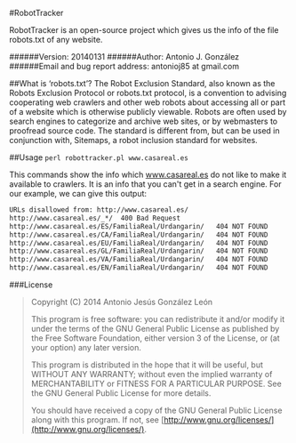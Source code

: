 #RobotTracker

RobotTracker is an open-source project which gives us the info of the file robots.txt of any website.

######Version:
20140131
######Author:
Antonio J. González
######Email and bug report address:
antonioj85 at gmail.com

##What is ‘robots.txt’?
The Robot Exclusion Standard, also known as the Robots Exclusion Protocol or robots.txt protocol, is a convention to advising cooperating web crawlers and other web robots about accessing all or part of a website which is otherwise publicly viewable. Robots are often used by search engines to categorize and archive web sites, or by webmasters to proofread source code. The standard is different from, but can be used in conjunction with, Sitemaps, a robot inclusion standard for websites.

##Usage
`perl robottracker.pl www.casareal.es`

This commands show the info which www.casareal.es do not like to make it available to crawlers. It is an info that you can't get in a search engine. For our example, we can give this output:

```sh
URLs disallowed from: http://www.casareal.es/
http://www.casareal.es/_*/	400 Bad Request
http://www.casareal.es/ES/FamiliaReal/Urdangarin/	404 NOT FOUND
http://www.casareal.es/CA/FamiliaReal/Urdangarin/	404 NOT FOUND
http://www.casareal.es/EU/FamiliaReal/Urdangarin/	404 NOT FOUND
http://www.casareal.es/GL/FamiliaReal/Urdangarin/	404 NOT FOUND
http://www.casareal.es/VA/FamiliaReal/Urdangarin/	404 NOT FOUND
http://www.casareal.es/EN/FamiliaReal/Urdangarin/	404 NOT FOUND
```

###License
>Copyright (C) 2014  Antonio Jesús González León
>
>This program is free software: you can redistribute it and/or modify it under the terms of the GNU General Public License as published by the Free Software Foundation, either version 3 of the License, or (at your option) any later version.
>
>This program is distributed in the hope that it will be useful, but WITHOUT ANY WARRANTY; without even the implied warranty of MERCHANTABILITY or FITNESS FOR A PARTICULAR PURPOSE.  See the GNU General Public License for more details.
>
>You should have received a copy of the GNU General Public License along with this program. If not, see [http://www.gnu.org/licenses/](http://www.gnu.org/licenses/).

